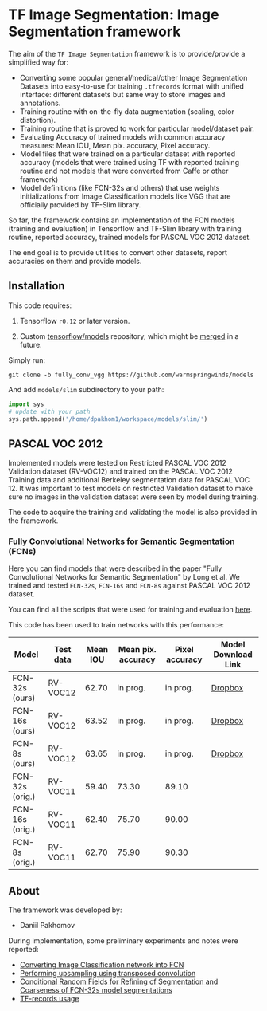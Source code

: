 # TF Image Segmentation: Image Segmentation framework

The aim of the ```TF Image Segmentation``` framework is to provide/provide a simplified way for:

- Converting some popular general/medical/other Image Segmentation Datasets into easy-to-use for training ```.tfrecords```
format with unified interface: different datasets but same way to store images and annotations.
- Training routine with on-the-fly data augmentation (scaling, color distortion).
- Training routine that is proved to work for particular model/dataset pair.
- Evaluating Accuracy of trained models with common accuracy measures: Mean IOU, Mean pix. accuracy, Pixel accuracy.
- Model files that were trained on a particular dataset with reported accuracy (models that were trained using
TF with reported training routine and not models that were converted from Caffe or other framework)
- Model definitions (like FCN-32s and others) that use weights initializations from Image Classification models like
VGG that are officially provided by TF-Slim library.

So far, the framework contains an implementation of the FCN models (training
and evaluation) in Tensorflow and TF-Slim library with training routine, reported accuracy,
trained models for PASCAL VOC 2012 dataset.

The end goal is to provide utilities to convert other datasets, report accuracies on them and provide models.

## Installation

This code requires:

1. Tensorflow ```r0.12``` or later version.

2. Custom [tensorflow/models](https://github.com/tensorflow/models) repository, which might be [merged](https://github.com/tensorflow/models/pull/684) in a future.

 Simply run:
 
 ```git clone -b fully_conv_vgg https://github.com/warmspringwinds/models```
 
 And add ```models/slim``` subdirectory to your path:

 ```python
 import sys
 # update with your path
 sys.path.append('/home/dpakhom1/workspace/models/slim/')
 ```




## PASCAL VOC 2012

Implemented models were tested on Restricted PASCAL VOC 2012 Validation dataset (RV-VOC12) and trained on
the PASCAL VOC 2012 Training data and additional Berkeley segmentation data for PASCAL VOC 12.
It was important to test models on restricted Validation dataset to make sure no images in the
validation dataset were seen by model during training.

The code to acquire the training and validating the model is also provided in the framework.

### Fully Convolutional Networks for Semantic Segmentation (FCNs)

Here you can find models that were described in the paper "Fully Convolutional Networks for Semantic Segmentation"
by Long et al. We trained and tested ```FCN-32s```, ```FCN-16s``` and ```FCN-8s``` against PASCAL VOC 2012
dataset.

You can find all the scripts that were used for training and evaluation [here](tf_image_segmentation/recipes/pascal_voc/FCNs).

This code has been used to train networks with this performance:

| Model            | Test data |Mean IOU | Mean pix. accuracy | Pixel accuracy | Model Download Link |
|------------------|-----------|---------|--------------------|----------------|---------------------|
| FCN-32s (ours)   | RV-VOC12  | 62.70   | in prog.           | in prog.       | [Dropbox](https://www.dropbox.com/s/66coqapbva7jpnt/fcn_32s.tar.gz?dl=0)            |
| FCN-16s (ours)   | RV-VOC12  | 63.52   | in prog.           | in prog.       | [Dropbox](https://www.dropbox.com/s/tmhblqcwqvt2zjo/fcn_16s.tar.gz?dl=0)            |
| FCN-8s (ours)    | RV-VOC12  | 63.65   | in prog.           | in prog.       | [Dropbox](https://www.dropbox.com/s/7r6lnilgt78ljia/fcn_8s.tar.gz?dl=0)            |
| FCN-32s (orig.)  | RV-VOC11  | 59.40   | 73.30              | 89.10          |                     |
| FCN-16s (orig.)  | RV-VOC11  | 62.40   | 75.70              | 90.00          |                     |
| FCN-8s  (orig.)  | RV-VOC11  | 62.70   | 75.90              | 90.30          |                     |



## About

The framework was developed by:

* Daniil Pakhomov

During implementation, some preliminary experiments and notes were reported:
- [Converting Image Classification network into FCN](http://warmspringwinds.github.io/tensorflow/tf-slim/2016/10/30/image-classification-and-segmentation-using-tensorflow-and-tf-slim/)
- [Performing upsampling using transposed convolution](http://warmspringwinds.github.io/tensorflow/tf-slim/2016/11/22/upsampling-and-image-segmentation-with-tensorflow-and-tf-slim/)
- [Conditional Random Fields for Refining of Segmentation and Coarseness of FCN-32s model segmentations](http://warmspringwinds.github.io/tensorflow/tf-slim/2016/12/18/image-segmentation-with-tensorflow-using-cnns-and-conditional-random-fields/)
- [TF-records usage](http://warmspringwinds.github.io/tensorflow/tf-slim/2016/12/21/tfrecords-guide/)